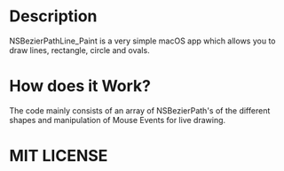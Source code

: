 # Description
NSBezierPathLine_Paint is a very simple macOS app which allows you to draw lines, rectangle, circle and ovals.

# How does it Work?
The code mainly consists of an array of NSBezierPath's of the different shapes and manipulation of Mouse Events for live drawing.

# MIT LICENSE



